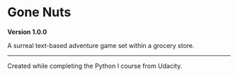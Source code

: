 # Gone Nuts
**Version 1.0.0**

A surreal text-based adventure game set within a grocery store.

---

Created while completing the Python I course from Udacity.
